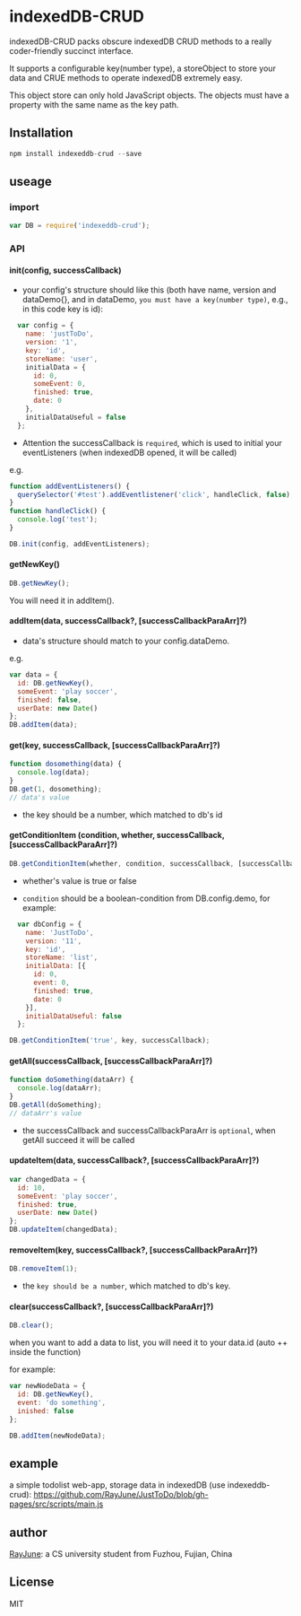 # indexedDB-CRUD

indexedDB-CRUD packs obscure indexedDB CRUD methods to a really coder-friendly succinct interface.

It supports a configurable key(number type), a storeObject to store your data and CRUE methods to operate indexedDB extremely easy.

This object store can only hold JavaScript objects. The objects must have a property with the same name as the key path.

## Installation

```javascript
npm install indexeddb-crud --save
```

## useage

### import

```javascript
var DB = require('indexeddb-crud');
```

### API

#### init(config, successCallback)

* your config's structure should like this (both have name, version and dataDemo{}, and in dataDemo, `you must have a key(number type)`, e.g., in this code key is id):

```javascript
  var config = {  
    name: 'justToDo',
    version: '1',
    key: 'id',
    storeName: 'user',
    initialData = { 
      id: 0,
      someEvent: 0,
      finished: true,
      date: 0
    },
    initialDataUseful = false
  };
```

* Attention the successCallback is `required`, which is used to initial your eventListeners (when indexedDB opened, it will be called)

e.g.

```javascript
function addEventListeners() {
  querySelector('#test').addEventlistener('click', handleClick, false);
}
function handleClick() {
  console.log('test');
}

DB.init(config, addEventListeners);
```

#### getNewKey()

```javascript
DB.getNewKey();
```

You will need it in addItem().

#### addItem(data, successCallback?, [successCallbackParaArr]?)

* data's structure should match to your config.dataDemo.

e.g.

```javascript
var data = {
  id: DB.getNewKey(),
  someEvent: 'play soccer',
  finished: false,
  userDate: new Date()
};
DB.addItem(data);
```

#### get(key, successCallback, [successCallbackParaArr]?)

```javascript
function dosomething(data) {
  console.log(data);
}
DB.get(1, dosomething);
// data's value
```

* the key should be a number, which matched to db's id

#### getConditionItem (condition, whether, successCallback, [successCallbackParaArr]?)

```javascript
DB.getConditionItem(whether, condition, successCallback, [successCallbackParaArr]);
```

* whether's value is true or false

* `condition` should be a boolean-condition from DB.config.demo, for example:

```javascript
  var dbConfig = {
    name: 'JustToDo',
    version: '11',
    key: 'id',
    storeName: 'list',
    initialData: [{
      id: 0,
      event: 0,
      finished: true,
      date: 0
    }],
    initialDataUseful: false
  };

DB.getConditionItem('true', key, successCallback);
```

#### getAll(successCallback, [successCallbackParaArr]?)

```javascript
function doSomething(dataArr) {
  console.log(dataArr);
}
DB.getAll(doSomething);
// dataArr's value
```

*  the successCallback and successCallbackParaArr is `optional`, when getAll succeed it will be called

#### updateItem(data, successCallback?, [successCallbackParaArr]?)

```javascript
var changedData = {
  id: 10,
  someEvent: 'play soccer',
  finished: true,
  userDate: new Date()
};
DB.updateItem(changedData);
```

#### removeItem(key, successCallback?, [successCallbackParaArr]?)

```javascript
DB.removeItem(1);
```
* the `key should be a number`, which matched to db's key.

#### clear(successCallback?, [successCallbackParaArr]?)

```javascript
DB.clear();
```

when you want to add a data to list, you will need it to your data.id (auto ++ inside the function)

for example:

```javascript
var newNodeData = {
  id: DB.getNewKey(),
  event: 'do something',
  inished: false
};

DB.addItem(newNodeData);
```

## example

a simple todolist web-app, storage data in indexedDB (use indexeddb-crud): https://github.com/RayJune/JustToDo/blob/gh-pages/src/scripts/main.js

## author

[RayJune](http://rayjune.xyz/about): a CS university student from Fuzhou, Fujian, China

## License

MIT